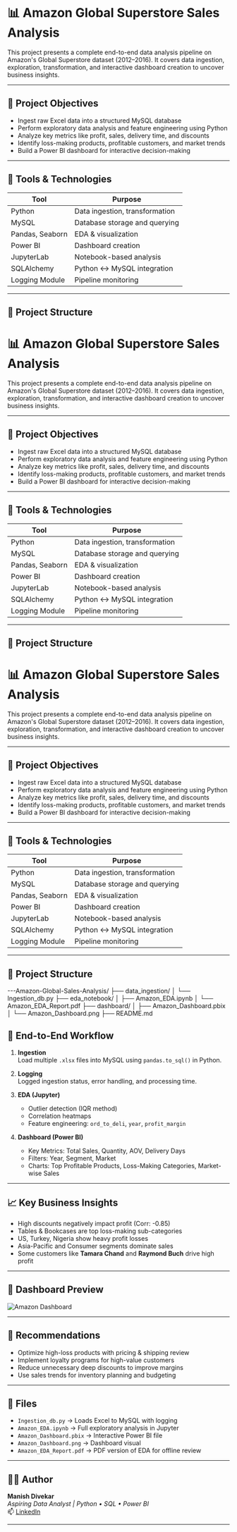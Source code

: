 # 📊 Amazon Global Superstore Sales Analysis

This project presents a complete end-to-end data analysis pipeline on Amazon's Global Superstore dataset (2012–2016). It covers data ingestion, exploration, transformation, and interactive dashboard creation to uncover business insights.

---

## 🚀 Project Objectives

- Ingest raw Excel data into a structured MySQL database
- Perform exploratory data analysis and feature engineering using Python
- Analyze key metrics like profit, sales, delivery time, and discounts
- Identify loss-making products, profitable customers, and market trends
- Build a Power BI dashboard for interactive decision-making

---

## 🧰 Tools & Technologies

| Tool           | Purpose                          |
|----------------|----------------------------------|
| Python         | Data ingestion, transformation   |
| MySQL          | Database storage and querying    |
| Pandas, Seaborn| EDA & visualization              |
| Power BI       | Dashboard creation               |
| JupyterLab     | Notebook-based analysis          |
| SQLAlchemy     | Python ↔ MySQL integration       |
| Logging Module | Pipeline monitoring              |

---

## 🧱 Project Structure

# 📊 Amazon Global Superstore Sales Analysis

This project presents a complete end-to-end data analysis pipeline on Amazon's Global Superstore dataset (2012–2016). It covers data ingestion, exploration, transformation, and interactive dashboard creation to uncover business insights.

---

## 🚀 Project Objectives

- Ingest raw Excel data into a structured MySQL database
- Perform exploratory data analysis and feature engineering using Python
- Analyze key metrics like profit, sales, delivery time, and discounts
- Identify loss-making products, profitable customers, and market trends
- Build a Power BI dashboard for interactive decision-making

---

## 🧰 Tools & Technologies

| Tool           | Purpose                          |
|----------------|----------------------------------|
| Python         | Data ingestion, transformation   |
| MySQL          | Database storage and querying    |
| Pandas, Seaborn| EDA & visualization              |
| Power BI       | Dashboard creation               |
| JupyterLab     | Notebook-based analysis          |
| SQLAlchemy     | Python ↔ MySQL integration       |
| Logging Module | Pipeline monitoring              |

---

## 🧱 Project Structure

# 📊 Amazon Global Superstore Sales Analysis

This project presents a complete end-to-end data analysis pipeline on Amazon's Global Superstore dataset (2012–2016). It covers data ingestion, exploration, transformation, and interactive dashboard creation to uncover business insights.

---

## 🚀 Project Objectives

- Ingest raw Excel data into a structured MySQL database
- Perform exploratory data analysis and feature engineering using Python
- Analyze key metrics like profit, sales, delivery time, and discounts
- Identify loss-making products, profitable customers, and market trends
- Build a Power BI dashboard for interactive decision-making

---

## 🧰 Tools & Technologies

| Tool           | Purpose                          |
|----------------|----------------------------------|
| Python         | Data ingestion, transformation   |
| MySQL          | Database storage and querying    |
| Pandas, Seaborn| EDA & visualization              |
| Power BI       | Dashboard creation               |
| JupyterLab     | Notebook-based analysis          |
| SQLAlchemy     | Python ↔ MySQL integration       |
| Logging Module | Pipeline monitoring              |

---

## 🧱 Project Structure

---Amazon-Global-Sales-Analysis/
├── data_ingestion/
│ └── Ingestion_db.py
├── eda_notebook/
│ ├── Amazon_EDA.ipynb
│ └── Amazon_EDA_Report.pdf
├── dashboard/
│ ├── Amazon_Dashboard.pbix
│ └── Amazon_Dashboard.png
├── README.md

## 🔄 End-to-End Workflow

1. **Ingestion**  
   Load multiple `.xlsx` files into MySQL using `pandas.to_sql()` in Python.

2. **Logging**  
   Logged ingestion status, error handling, and processing time.

3. **EDA (Jupyter)**  
   - Outlier detection (IQR method)
   - Correlation heatmaps
   - Feature engineering: `ord_to_deli`, `year`, `profit_margin`

4. **Dashboard (Power BI)**  
   - Key Metrics: Total Sales, Quantity, AOV, Delivery Days
   - Filters: Year, Segment, Market
   - Charts: Top Profitable Products, Loss-Making Categories, Market-wise Sales

---

## 📈 Key Business Insights

- High discounts negatively impact profit (Corr: -0.85)
- Tables & Bookcases are top loss-making sub-categories
- US, Turkey, Nigeria show heavy profit losses
- Asia-Pacific and Consumer segments dominate sales
- Some customers like **Tamara Chand** and **Raymond Buch** drive high profit

---

## 📸 Dashboard Preview

![Amazon Dashboard](https://github.com/user-attachments/assets/5a5bde83-dfc3-44eb-894e-41eb49437206)


---

## 🧠 Recommendations

- Optimize high-loss products with pricing & shipping review
- Implement loyalty programs for high-value customers
- Reduce unnecessary deep discounts to improve margins
- Use sales trends for inventory planning and budgeting

---

## 📎 Files

- `Ingestion_db.py` → Loads Excel to MySQL with logging
- `Amazon_EDA.ipynb` → Full exploratory analysis in Jupyter
- `Amazon_Dashboard.pbix` → Interactive Power BI file
- `Amazon_Dashboard.png` → Dashboard visual
- `Amazon_EDA_Report.pdf` → PDF version of EDA for offline review

---

## 👨‍💻 Author

**Manish Divekar**  
*Aspiring Data Analyst | Python • SQL • Power BI*  
📫 [LinkedIn](www.linkedin.com/in/manish-analyst)

---
